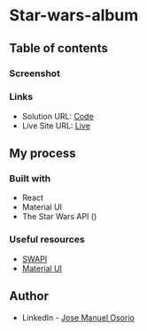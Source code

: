 # Star-wars-album

## Table of contents

### Screenshot



### Links

- Solution URL: [Code](https://github.com/jmblack15/Star-wars-album)
- Live Site URL: [Live]()

## My process

### Built with

- React
- Material UI
- The Star Wars API ()


### Useful resources

- [SWAPI](https://swapi.dev/documentation#intro) 
- [Material UI](https://mui.com/) 

## Author

- LinkedIn - [Jose Manuel Osorio](https://www.linkedin.com/in/jose-manuel-osorio/)
